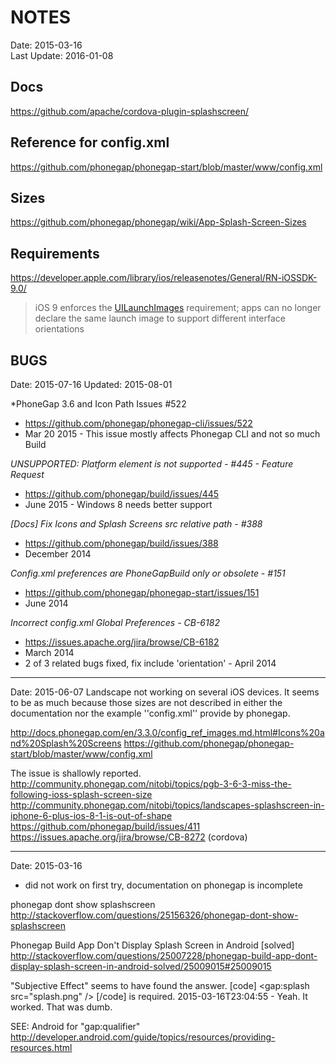 # NOTES #
Date: 2015-03-16<br>
Last Update: 2016-01-08

## Docs ##

https://github.com/apache/cordova-plugin-splashscreen/

## Reference for config.xml ##

https://github.com/phonegap/phonegap-start/blob/master/www/config.xml

## Sizes ##

https://github.com/phonegap/phonegap/wiki/App-Splash-Screen-Sizes

## Requirements ##

https://developer.apple.com/library/ios/releasenotes/General/RN-iOSSDK-9.0/

> iOS 9 enforces the [UILaunchImages](https://developer.apple.com/library/ios/documentation/General/Reference/InfoPlistKeyReference/Articles/iPhoneOSKeys.html#//apple_ref/doc/uid/TP40009252-SW28) requirement; apps can no longer declare the same launch image to support different interface orientations

## BUGS ##
Date: 2015-07-16
Updated: 2015-08-01

*PhoneGap 3.6 and Icon Path Issues #522
* https://github.com/phonegap/phonegap-cli/issues/522
* Mar 20 2015 - This issue mostly affects Phonegap CLI and not so much Build 

*UNSUPPORTED: Platform element is not supported - #445 - Feature Request*
* https://github.com/phonegap/build/issues/445
* June 2015 - Windows 8 needs better support

*[Docs] Fix Icons and Splash Screens src relative path - #388*
* https://github.com/phonegap/build/issues/388
* December 2014

*Config.xml preferences are PhoneGapBuild only or obsolete - #151*
* https://github.com/phonegap/phonegap-start/issues/151
* June 2014

*Incorrect config.xml Global Preferences - CB-6182*
* https://issues.apache.org/jira/browse/CB-6182
* March 2014
* 2 of 3 related bugs fixed, fix include 'orientation' - April 2014

----
Date: 2015-06-07
Landscape not working on several iOS devices. It seems to be as much because those sizes are not described in either the documentation nor the example ''config.xml'' provide by phonegap.

http://docs.phonegap.com/en/3.3.0/config_ref_images.md.html#Icons%20and%20Splash%20Screens
https://github.com/phonegap/phonegap-start/blob/master/www/config.xml

The issue is shallowly reported.
http://community.phonegap.com/nitobi/topics/pgb-3-6-3-miss-the-following-ioss-splash-screen-size
http://community.phonegap.com/nitobi/topics/landscapes-splashscreen-in-iphone-6-plus-ios-8-1-is-out-of-shape
https://github.com/phonegap/build/issues/411
https://issues.apache.org/jira/browse/CB-8272 (cordova)

----
Date: 2015-03-16
* did not work on first try, documentation on phonegap is incomplete

phonegap dont show splashscreen
http://stackoverflow.com/questions/25156326/phonegap-dont-show-splashscreen

Phonegap Build App Don't Display Splash Screen in Android [solved]
http://stackoverflow.com/questions/25007228/phonegap-build-app-dont-display-splash-screen-in-android-solved/25009015#25009015

"Subjective Effect" seems to have found the answer.
[code]
<gap:splash src="splash.png" />
[/code]
is required. 2015-03-16T23:04:55 - Yeah. It worked. That was dumb.


SEE: Android for "gap:qualifier"
http://developer.android.com/guide/topics/resources/providing-resources.html

